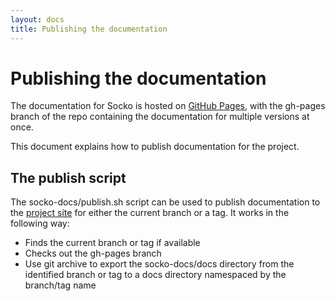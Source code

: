 ```yaml
---
layout: docs
title: Publishing the documentation
---
```

# Publishing the documentation

The documentation for Socko is hosted on [GitHub
Pages](http://pages.github.com), with the gh-pages branch of the repo
containing the documentation for multiple versions at once.

This document explains how to publish documentation for the project.

## The publish script

The socko-docs/publish.sh script can be used to publish documentation to the
[project site](http://mashupbots.github.com/socko) for either the current branch or a tag. It works in
the following way:
- Finds the current branch or tag if available
- Checks out the gh-pages branch
- Use git archive to export the socko-docs/docs directory from the identified
  branch or tag to a docs directory namespaced by the branch/tag name


